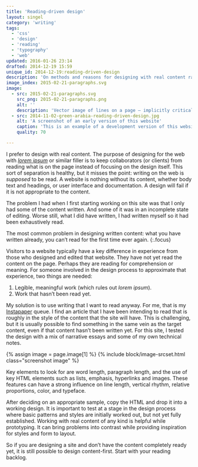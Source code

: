```yaml
---
title: 'Reading-driven design'
layout: singel
category: 'writing'
tags:
  - 'css'
  - 'design'
  - 'reading'
  - 'typography'
  - 'web'
updated: 2016-01-26 23:14
drafted: 2014-12-19 15:59
unique_id: 2014-12-19:reading-driven-design
description: 'On methods and reasons for designing with real content rather than <i>lorem ipsum</i>.'
image_index: 2015-02-21-paragraphs.svg
image:
  - src: 2015-02-21-paragraphs.svg
    src_png: 2015-02-21-paragraphs.png
    alt: ''
    description: 'Vector image of lines on a page – implicitly critical of an ‘ipsum’ approach.'
  - src: 2014-11-02-green-arabia-reading-driven-design.jpg
    alt: 'A screenshot of an early version of this website'
    caption: 'This is an example of a development version of this website borrowing from the essay [“Green Arabia”](http://idlewords.com/2014/08/green_arabia.htm) by Maciej Cegłowski to test layout and typography.'
    quality: 70

---
```


I prefer to design with real content. The purpose of designing for the web with <a href="http://en.wikipedia.org/wiki/Lorem_ipsum"><i lang="la">lorem ipsum</i></a> or similar filler is to keep collaborators (or clients) from reading what is on the page instead of focusing on the design itself. This sort of separation is healthy, but it misses the point: writing on the web is *supposed* to be read. A website is nothing without its content, whether body text and headings, or user interface and documentation. A design will fail if it is not appropriate to the content.

The problem I had when I first starting working on this site was that I only had some of the content written. And some of it was in an incomplete state of editing. Worse still, what I did have written, I had written myself so it had been exhaustively read.

The most common problem in designing written content: what you have written already, you can’t read for the first time ever again.
{:.focus}

Visitors to a website typically have a key difference in experience from those who designed and edited that website. They have not yet read the content on the page. Perhaps they are reading for comprehension or meaning. For someone involved in the design process to approximate that experience, two things are needed:

1. Legible, meaningful work (which rules out <i lang="la">lorem ipsum</i>).
2. Work that hasn’t been read yet.

My solution is to use writing that I want to read anyway. For me, that is my [Instapaper](https://www.instapaper.com) queue. I find an article that I have been intending to read that is roughly in the style of the content that the site will have. This is challenging, but it is usually possible to find something in the same vein as the target content, even if that content hasn’t been written yet. For this site, I tested the design with a mix of narrative essays and some of my own technical notes.

{% assign image = page.image[1] %}
{% include block/image-srcset.html class="screenshot image" %}

Key elements to look for are word length, paragraph length, and the use of key HTML elements such as lists, emphasis, hyperlinks and images. These features can have a strong influence on line length, vertical rhythm, relative proportions, color, and typeface.

After deciding on an appropriate sample, copy the HTML and drop it into a working design. It is important to test at a stage in the design process where basic patterns and styles are initially worked out, but not yet fully established. Working with real content of any kind is helpful while prototyping. It can bring problems into contrast while providing inspiration for styles and form to layout.

So if you are designing a site and don’t have the content completely ready yet, it is still possible to design content-first. Start with your reading backlog.
